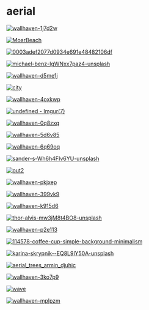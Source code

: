 # aerial

<a href="wallhaven-1j7d2w.jpg"><img alt="wallhaven-1j7d2w" src="wallhaven-1j7d2w.jpg"></a>

<a href="MoarBeach.jpg"><img alt="MoarBeach" src="MoarBeach.jpg"></a>

<a href="0003adef2077d0934e691e48482106df.jpg"><img alt="0003adef2077d0934e691e48482106df" src="0003adef2077d0934e691e48482106df.jpg"></a>

<a href="michael-benz-IgWNxx7paz4-unsplash.jpg"><img alt="michael-benz-IgWNxx7paz4-unsplash" src="michael-benz-IgWNxx7paz4-unsplash.jpg"></a>

<a href="wallhaven-d5me1j.jpg"><img alt="wallhaven-d5me1j" src="wallhaven-d5me1j.jpg"></a>

<a href="city.jpg"><img alt="city" src="city.jpg"></a>

<a href="wallhaven-4oxkwp.jpg"><img alt="wallhaven-4oxkwp" src="wallhaven-4oxkwp.jpg"></a>

<a href="undefined - Imgur(7).jpg"><img alt="undefined - Imgur(7)" src="undefined - Imgur(7).jpg"></a>

<a href="wallhaven-0q8zxq.jpg"><img alt="wallhaven-0q8zxq" src="wallhaven-0q8zxq.jpg"></a>

<a href="wallhaven-5d6v85.jpg"><img alt="wallhaven-5d6v85" src="wallhaven-5d6v85.jpg"></a>

<a href="wallhaven-6q69oq.jpg"><img alt="wallhaven-6q69oq" src="wallhaven-6q69oq.jpg"></a>

<a href="sander-s-Wh6h4FIv6YU-unsplash.jpg"><img alt="sander-s-Wh6h4FIv6YU-unsplash" src="sander-s-Wh6h4FIv6YU-unsplash.jpg"></a>

<a href="out2.png"><img alt="out2" src="out2.png"></a>

<a href="wallhaven-pkjxep.jpg"><img alt="wallhaven-pkjxep" src="wallhaven-pkjxep.jpg"></a>

<a href="wallhaven-399vk9.jpg"><img alt="wallhaven-399vk9" src="wallhaven-399vk9.jpg"></a>

<a href="wallhaven-k915d6.jpg"><img alt="wallhaven-k915d6" src="wallhaven-k915d6.jpg"></a>

<a href="thor-alvis-mw3jM8t4BO8-unsplash.jpg"><img alt="thor-alvis-mw3jM8t4BO8-unsplash" src="thor-alvis-mw3jM8t4BO8-unsplash.jpg"></a>

<a href="wallhaven-p2e113.jpg"><img alt="wallhaven-p2e113" src="wallhaven-p2e113.jpg"></a>

<a href="114578-coffee-cup-simple-background-minimalism.jpg"><img alt="114578-coffee-cup-simple-background-minimalism" src="114578-coffee-cup-simple-background-minimalism.jpg"></a>

<a href="karina-skrypnik--EQ8L9lY50A-unsplash.jpg"><img alt="karina-skrypnik--EQ8L9lY50A-unsplash" src="karina-skrypnik--EQ8L9lY50A-unsplash.jpg"></a>

<a href="aerial_trees_armin_djuhic.jpg"><img alt="aerial_trees_armin_djuhic" src="aerial_trees_armin_djuhic.jpg"></a>

<a href="wallhaven-3ko7p9.jpg"><img alt="wallhaven-3ko7p9" src="wallhaven-3ko7p9.jpg"></a>

<a href="wave.jpg"><img alt="wave" src="wave.jpg"></a>

<a href="wallhaven-mplpzm.jpg"><img alt="wallhaven-mplpzm" src="wallhaven-mplpzm.jpg"></a>

